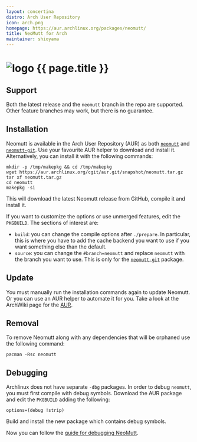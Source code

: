 ```yaml
---
layout: concertina
distro: Arch User Repository
icon: arch.png
homepage: https://aur.archlinux.org/packages/neomutt/
title: NeoMutt for Arch
maintainer: shioyama
---
```


# ![logo](/images/distros/{{page.icon}}) {{ page.title }}


## Support <a class="offset" id="support"></a>

Both the latest release and the `neomutt` branch in the repo are supported.
Other feature branches may work, but there is no guarantee.


## Installation <a class="offset" id="install"></a>

Neomutt is available in the Arch User Repository (AUR) as both
[`neomutt`](https://aur.archlinux.org/packages/neomutt/) and
[`neomutt-git`](https://aur.archlinux.org/packages/neomutt-git/). Use your
favourite AUR helper to download and install it. Alternatively, you can install
it with the following commands:

```
mkdir -p /tmp/makepkg && cd /tmp/makepkg
wget https://aur.archlinux.org/cgit/aur.git/snapshot/neomutt.tar.gz
tar xf neomutt.tar.gz
cd neomutt
makepkg -si
```

This will download the latest Neomutt release from GitHub, compile it and
install it.

If you want to customize the options or use unmerged features, edit the
`PKGBUILD`. The sections of interest are:

- `build`: you can change the compile options after `./prepare`. In particular,
  this is where you have to add the cache backend you want to use if you want
  something else than the default.
- `source`: you can change the `#branch=neomutt` and replace `neomutt` with the
  branch you want to use. This is only for the
  [`neomutt-git`](https://aur.archlinux.org/packages/neomutt-git/) package.


## Update <a class="offset" id="update"></a>

You must manually run the installation commands again to update Neomutt. Or you
can use an AUR helper to automate it for you. Take a look at the ArchWiki page
for the [AUR](https://wiki.archlinux.org/index.php/Arch_User_Repository).


## Removal <a class="offset" id="remove"></a>

To remove Neomutt along with any dependencies that will be orphaned use the
following command:

```
pacman -Rsc neomutt
```

## Debugging <a class="offset" id="debug"></a>

Archlinux does not have separate `-dbg` packages. In order to debug `neomutt`,
you must first compile with debug symbols. Download the AUR package and edit the 
`PKGBUILD` adding the following:
```
options=(debug !strip)
```
Build and install the new package which contains debug symbols.

Now you can follow the [guide for debugging NeoMutt](/dev/debug).

